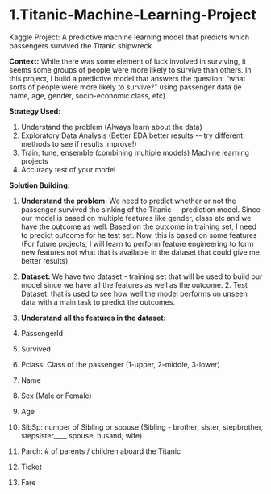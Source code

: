 # 1.Titanic-Machine-Learning-Project
Kaggle Project: A predictive machine learning model that predicts which passengers survived the Titanic shipwreck

**Context:**
While there was some element of luck involved in surviving, it seems some groups of people were more likely to survive than others.
In this project, I build a predictive model that answers the question: “what sorts of people were more likely to survive?” using passenger data (ie name, age, gender, socio-economic class, etc).

**Strategy Used:** 
1. Understand the problem (Always learn about the data)
2. Exploratory Data Analysis (Better EDA better results -- try different methods to see if results improve!) 
3. Train, tune, ensemble (combining multiple models) Machine learning projects
4. Accuracy test of your model

**Solution Building:** 
1. **Understand the problem:** We need to predict whether or not the passenger survived the sinking of the Titanic -- prediction model. Since our model is based on multiple features like gender, class etc and we have the outcome as well. Based on the outcome in training set, I need to predict outcome for he test set. Now, this is based on some features (For future projects, I will learn to perform feature engineering to form new features not what that is available in the dataset that could give me better results).

2. **Dataset:** We have two dataset - training set that will be used to build our model since we have all the features as well as the outcome. 2. Test Dataset: that is used to see how well the model performs on unseen data with a main task to predict the outcomes.
   
3. **Understand all the features in the dataset:** 
1. PassengerId
2. Survived
3. Pclass: Class of the passenger (1-upper, 2-middle, 3-lower)
4. Name
5. Sex (Male or Female)
6. Age
7. SibSp: number of Sibling or spouse (Sibling - brother, sister, stepbrother, stepsister____ spouse: husand, wife)
8. Parch: # of parents / children aboard the Titanic
9. Ticket
10. Fare
